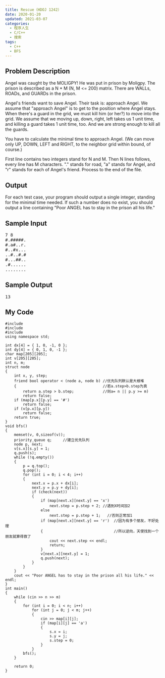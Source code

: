 ```yaml
---
title: Rescue（HDOJ 1242）
date: 2020-01-20
updated: 2021-03-07
categories:
  - 程序人生
  - C/C++
  - 搜索
tags:
  - C++
  - BFS
---
```


<h2> <strong>Problem Description</strong> </h2>

Angel was caught by the MOLIGPY! He was put in prison by Moligpy. The prison is described as a N * M (N, M <= 200) matrix. There are WALLs, ROADs, and GUARDs in the prison.

Angel's friends want to save Angel. Their task is: approach Angel. We assume that "approach Angel" is to get to the position where Angel stays. When there's a guard in the grid, we must kill him (or her?) to move into the grid. We assume that we moving up, down, right, left takes us 1 unit time, and killing a guard takes 1 unit time, too. And we are strong enough to kill all the guards.

You have to calculate the minimal time to approach Angel. (We can move only UP, DOWN, LEFT and RIGHT, to the neighbor grid within bound, of course.) 

First line contains two integers stand for N and M. Then N lines follows, every line has M characters. "." stands for road, "a" stands for Angel, and "r" stands for each of Angel's friend. Process to the end of the file. 

<h2> <strong>Output</strong> </h2>

For each test case, your program should output a single integer, standing for the minimal time needed. If such a number does no exist, you should output a line containing "Poor ANGEL has to stay in the prison all his life."

<h2> <strong>Sample Input</strong> </h2>

<pre class="wp-block-preformatted">7 8
#.#####.
#.a#..r.
#..#x...
..#..#.#
#...##..
.#......
........</pre>

<h2> <strong>Sample Output</strong> </h2>

<pre class="wp-block-preformatted">13</pre>

<h2>My Code</h2>

<pre class="wp-block-code"><code lang="cpp" class="language-cpp line-numbers">#include <iostream>  
#include <queue>  
#include<cstring>
using namespace std;

int dx[4] = { 1, 0, -1, 0 };
int dy[4] = { 0, 1, 0, -1 };
char map[205][205];
int v[205][205];
int n, m;
struct node
{
    int x, y, step;
    friend bool operator < (node a, node b) //优先队列默认是大根堆
    {                                       //若a.step>b.step为真
        return a.step > b.step;             //则a<b,b排在a的前面
    }                                       //这样step小的就排在前面了
}s;                                       
bool check(node p)
{
    if (p.x < 0 || p.y < 0)
        return false;
    if (p.x >= n || p.y >= m)
        return false;
    if (map[p.x][p.y] == '#')
        return false;
    if (v[p.x][p.y])
        return false;
    return true;
}
void bfs()
{
    memset(v, 0,sizeof(v));
    priority_queue<node> q;     //建立优先队列  
    node p, next;
    v[s.x][s.y] = 1;
    q.push(s);
    while (!q.empty())
    {
        p = q.top();
        q.pop();
        for (int i = 0; i < 4; i++)
        {
            next.x = p.x + dx[i];
            next.y = p.y + dy[i];
            if (check(next))
            {
                if (map[next.x][next.y] == 'x')
                    next.step = p.step + 2; //遇到X时间加2  
                else
                    next.step = p.step + 1;   //否则正常加1 
                if (map[next.x][next.y] == 'r')  //因为有多个朋友，不好处理
                {                                //所以逆向，天使找到一个朋友就算得救了
                    cout << next.step << endl;
                    return;
                }
                v[next.x][next.y] = 1;
                q.push(next);
            }
        }
    }
    cout << "Poor ANGEL has to stay in the prison all his life." << endl;
}
int main()
{
    while (cin >> n >> m)
    {
        for (int i = 0; i < n; i++)
            for (int j = 0; j < m; j++)
            {
                cin >> map[i][j];
                if (map[i][j] == 'a')
                {
                    s.x = i;
                    s.y = j;
                    s.step = 0;
                }
            }
        bfs();
    }

    return 0;
}</code></pre>
